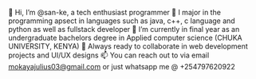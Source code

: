 👋 Hi, I’m @san-ke, a tech enthusiast programmer
👀 I major in the programming apsect in languages such as java, c++, c language and  python as well as fullstack developer
🌱 I’m currently in final year as an undergraduate bachelors degree in Applied computer science (CHUKA UNIVERSITY, KENYA)
💞️ Always ready to collaborate in web development projects and UI/UX designs
📫 You can reach out to via email mokayajulius03@gmail.com or just whatsapp me @ +254797620922


